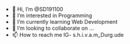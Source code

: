 - 👋 Hi, I’m @SD191100
- 👀 I’m interested in Programming
- 🌱 I’m currently learning Web Development
- 💞️ I’m looking to collaborate on ...
- 📫 How to reach me IG- s.h.i.v.a.m_Durg.ude

<!---
SD191100/SD191100 is a ✨ special ✨ repository because its `README.md` (this file) appears on your GitHub profile.
You can click the Preview link to take a look at your changes.
--->
